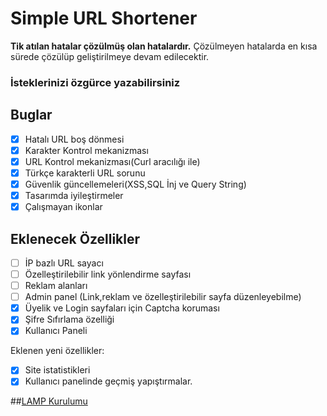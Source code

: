 Simple URL Shortener
=========

**Tik atılan hatalar çözülmüş olan hatalardır.** Çözülmeyen hatalarda en kısa sürede çözülüp geliştirilmeye devam edilecektir.

### İsteklerinizi özgürce yazabilirsiniz

## Buglar

- [x] Hatalı URL boş dönmesi
- [x] Karakter Kontrol mekanizması
- [x] URL Kontrol mekanizması(Curl aracılığı ile)
- [x] Türkçe karakterli URL sorunu
- [x] Güvenlik güncellemeleri(XSS,SQL İnj ve Query String)
- [x] Tasarımda iyileştirmeler
- [x] Çalışmayan ikonlar

## Eklenecek Özellikler

- [ ] İP bazlı URL sayacı
- [ ] Özelleştirilebilir link yönlendirme sayfası
- [ ] Reklam alanları
- [ ] Admin panel (Link,reklam ve özelleştirilebilir sayfa düzenleyebilme)
- [x] Üyelik ve Login sayfaları için Captcha koruması
- [x] Şifre Sıfırlama özelliği
- [x] Kullanıcı Paneli

Eklenen yeni özellikler:

- [x] Site istatistikleri
- [x] Kullanıcı panelinde geçmiş yapıştırmalar.

##[LAMP Kurulumu](https://mertcangokgoz.com/ubuntu-15-04-uzerine-lamp-kurulumu/)
